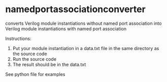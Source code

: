 # namedportassociationconverter
converts Verilog module instantiations without named port association into Verilog module instantiations with named port association 

Instructions:
1. Put your module instantiation in a data.txt file in the same directory as the source code
2. Run the source code
3. The result should be in the data.txt

See python file for examples
